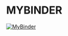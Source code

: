 # MYBINDER
[![MyBinder](https://mybinder.org/badge_logo.svg)](https://mybinder.org/v2/gh/arthurus36/MYBINDER/HEAD)
